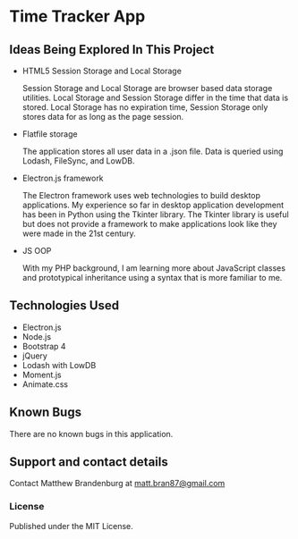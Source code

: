 # Time Tracker App

## Ideas Being Explored In This Project

* HTML5 Session Storage and Local Storage

    Session Storage and Local Storage are browser based data storage utilities. Local Storage and Session Storage differ in the time that data is stored. Local Storage has no expiration time, Session Storage only stores data for as long as the page session.
* Flatfile storage

    The application stores all user data in a .json file. Data is queried using Lodash, FileSync, and LowDB.
* Electron.js framework

    The Electron framework uses web technologies to build desktop applications. My experience so far in desktop application development has been in Python using the Tkinter library. The Tkinter library is useful but does not provide a framework to make applications look like they were made in the 21st century.
* JS OOP

    With my PHP background, I am learning more about JavaScript classes and prototypical inheritance using a syntax that is more familiar to me.

## Technologies Used
* Electron.js
* Node.js
* Bootstrap 4
* jQuery
* Lodash with LowDB
* Moment.js
* Animate.css

## Known Bugs

There are no known bugs in this application.

## Support and contact details

Contact Matthew Brandenburg at matt.bran87@gmail.com

### License

Published under the MIT License.

